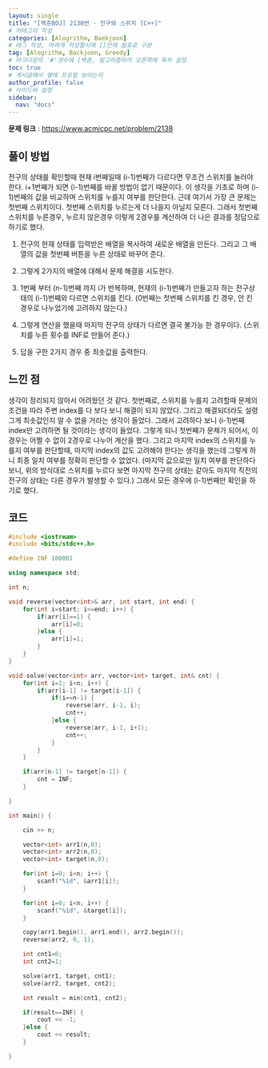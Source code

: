 ```yaml
---
layout: single
title: "[백준BOJ] 2138번 - 전구와 스위치 [C++]"
# 카테고리 작성
categories: [Alogrithm, Baekjoon]
# 태그 작성, 여려개 작성할시에 []안에 쉼표로 구분
tag: [Alogrithm, Backjoon, Greedy]
# 마크다운의 '#'갯수에 [백준, 알고리즘따라 오른쪽에 목차 설정
toc: true
# 게시글에서 옆에 프로필 보이는지
author_profile: false
# 사이드바 설정
sidebar:
  nav: "docs"
---
```


**문제 링크** : <https://www.acmicpc.net/problem/2138>

## 풀이 방법

전구의 상태를 확인할때 현재 i번째일때 (i-1)번째가 다르다면 무조건 스위치를 눌러야 한다.
i+1번째가 되면 (i-1)번째를 바꿀 방법이 없기 때문이다.
이 생각을 기초로 하며 (i-1)번째의 값을 비교하며 스위치를 누를지 여부를 판단한다.
근데 여기서 가장 큰 문제는 첫번째 스위치이다.
첫번째 스위치를 누르는게 더 나을지 아닐지 모른다.
그래서 첫번째 스위치를 누른경우, 누르지 않은경우 이렇게 2경우를 계산하여
더 나은 결과를 정답으로 하기로 했다.

1. 전구의 현재 상태를 입력받은 배열을 복사하여 새로운 배열을 만든다.
   그리고 그 배열의 값을 첫번째 버튼을 누른 상태로 바꾸어 준다.
2. 그렇게 2가지의 배열에 대해서 문제 해결을 시도한다.
3. 1번째 부터 (n-1)번째 까지 i가 반복하며, 현재의 (i-1)번째가 만들고자 하는 전구상태의 (i-1)번째와 다르면 스위치를 킨다.
   (0번째는 첫번째 스위치를 킨 경우, 안 킨 경우로 나누었기에 고려하지 않는다.)

4. 그렇게 연산을 했을때 마지막 전구의 상태가 다르면 결국 불가능 한 경우이다.
   (스위치를 누른 횟수를 INF로 만들어 준다.)
5. 답을 구한 2가지 경우 중 최솟값을 출력한다.

## 느낀 점

생각이 정리되지 않아서 어려웠던 것 같다.
첫번째로, 스위치를 누를지 고려할때 문제의 조건을 따라 주변 index를 다 보다 보니 해결이 되지 않았다.
그리고 해결되더라도 설령 그게 최솟값인지 알 수 없을 거라는 생각이 들었다.
그래서 고려하다 보니 (i-1)번째 index만 고려하면 될 것이라는 생각이 들었다.
그렇게 되니 첫번째가 문제가 되어서, 이 경우는 어쩔 수 없이 2경우로 나누어 계산을 했다.
그리고 마지막 index의 스위치를 누를지 여부를 판단할때, 마지막 index의 값도 고려해야 한다는 생각을 했는데
그렇게 하니 최종 일치 여부를 정확히 판단할 수 없었다.
(마지막 값으로만 일치 여부를 판단하다 보니, 위의 방식대로 스위치를 누르다 보면 마지막 전구의 상태는 같아도
마지막 직전의 전구의 상태는 다른 경우가 발생할 수 있다.)
그래서 모든 경우에 (i-1)번째만 확인을 하기로 했다.

## 코드

```c++
#include <iostream>
#include <bits/stdc++.h>

#define INF 100001

using namespace std;

int n;

void reverse(vector<int>& arr, int start, int end) {
	for(int i=start; i<=end; i++) {
		if(arr[i]==1) {
			arr[i]=0;
		}else {
			arr[i]=1;
		}
	}
}

void solve(vector<int> arr, vector<int> target, int& cnt) {
	for(int i=1; i<n; i++) {
		if(arr[i-1] != target[i-1]) {
			if(i==n-1) {
				reverse(arr, i-1, i);
				cnt++;
			}else {
				reverse(arr, i-1, i+1);
				cnt++;
			}
		}
	}

	if(arr[n-1] != target[n-1]) {
		cnt = INF;
	}

}

int main() {

	cin >> n;

	vector<int> arr1(n,0);
	vector<int> arr2(n,0);
	vector<int> target(n,0);

	for(int i=0; i<n; i++) {
		scanf("%1d", &arr1[i]);
	}

	for(int i=0; i<n; i++) {
		scanf("%1d", &target[i]);
	}

	copy(arr1.begin(), arr1.end(), arr2.begin());
	reverse(arr2, 0, 1);

	int cnt1=0;
	int cnt2=1;

	solve(arr1, target, cnt1);
	solve(arr2, target, cnt2);

	int result = min(cnt1, cnt2);

	if(result==INF) {
		cout << -1;
	}else {
		cout << result;
	}

}
```
